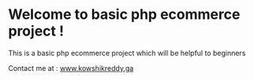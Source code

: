 # Welcome to basic php ecommerce project !

This is a basic php ecommerce project which will be helpful to beginners

Contact me at : www.kowshikreddy.ga
